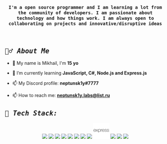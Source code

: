 <h4 align="center"><samp>I'm a open source programmer and I am learning a lot from the community of developers. I am passionate about technology and how things work. I am always open to collaborating on projects and innovative/disruptive ideas</samp></h4>
<br />

<h2 align="left"><samp><i><b>🙋‍♂️ About Me </b></i></samp></h2>

- 🔭 My name is Mikhail, I'm **15 yo**

- 🌱 I’m currently learning **JavaScript, C#, Node.js and Express.js**

- 📫 My Discord profile: **neptunsk1y#7777**

- 📫 How to reach me: <b><a href="mailto:neptunsk1y.labs@list.ru">neptunsk1y.labs@list.ru</a></b>


<h2 align="left"><samp><i><b>🚀 Tech Stack:</b></i></samp></h2>

<p align="center">
      <img width="50px" src="https://img.icons8.com/color/96/000000/c-programming.png"/>
      <img width="50px" src="https://img.icons8.com/color/96/000000/c-plus-plus-logo.png"/>
      <img width="46px" top = "100px" src="https://brandeps.com/logo-download/C/C-Sharp-logo-vector-01.svg"/>
      <img width="50px" src="https://img.icons8.com/color/96/000000/python--v1.png"/>
      <img width="50px" src="https://img.icons8.com/color/96/html-5--v1.png"/>
      <img width="50px" src="https://img.icons8.com/color/96/css3.png"/>
      <img width="50px" src="https://img.icons8.com/color/96/000000/javascript--v2.png"/>  
      <img width="50px" src="https://img.icons8.com/color/96/nodejs.png"/>
      <img width="50px" src="https://raw.githubusercontent.com/devicons/devicon/master/icons/express/express-original-wordmark.svg"/>
      <img width="50px" src="https://img.icons8.com/color/96/000000/visual-studio-code-2019.png"/>
      <img width="50px" src="https://img.icons8.com/material-two-tone/96/000000/github.png"/>
      <img width="50px" src="https://img.icons8.com/color/96/000000/git.png"/>

